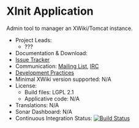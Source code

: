 # XInit Application

Admin tool to manager an XWiki/Tomcat instance.

* Project Leads:
  * ???
* Documentation & Download:
* [Issue Tracker](http://jira.xwiki.org/browse/XINIT)
* Communication: [Mailing List](http://dev.xwiki.org/xwiki/bin/view/Community/MailingLists), [IRC](http://dev.xwiki.org/xwiki/bin/view/Community/IRC)
* [Development Practices](http://dev.xwiki.org)
* Minimal XWiki version supported: N/A
* License:
  * Build files: LGPL 2.1
  * Applicative code: N/A
* Translations: N/A
* Sonar Dashboard: N/A
* Continuous Integration Status: [![Build Status](https://ci.xwiki.org/view/Contrib/job/XWiki%20Contrib/job/xinit/job/master/badge/icon)](https://ci.xwiki.org/view/Contrib/job/XWiki%20Contrib/job/xinit/job/master/)
